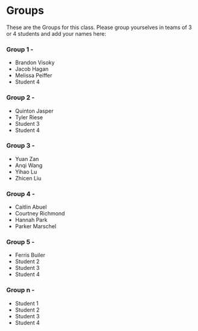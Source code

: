 # Groups

These are the Groups for this class. Please group yourselves in teams of 3 or 4 students and add your names here:

### Group 1 - <GROUPNAME>
* Brandon Visoky
* Jacob Hagan
* Melissa Peiffer
* Student 4

### Group 2 - <GROUPNAME>
* Quinton Jasper
* Tyler Riese
* Student 3
* Student 4
  
### Group 3 - <GROUPNAME>
* Yuan Zan
* Anqi Wang
* Yihao Lu
* Zhicen Liu

### Group 4 - <GROUPNAME>
* Caitlin Abuel
* Courtney Richmond
* Hannah Park
* Parker Marschel

### Group 5 - <GROUPNAME>
* Ferris Builer
* Student 2
* Student 3
* Student 4

### Group n - <GROUPNAME>
* Student 1
* Student 2
* Student 3
* Student 4
